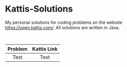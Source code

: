 # Kattis-Solutions
My personal solutions for coding problems on the website https://open.kattis.com/.
All solutions are written in Java. 

<br>

| Problem | Kattis Link |
|:-------:|:-----------:|
|Test|Test|
